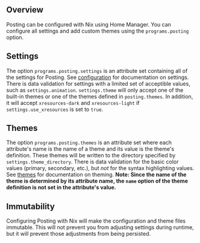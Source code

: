 ## Overview

Posting can be configured with Nix using Home Manager. You can configure all settings and add custom themes using the `programs.posting` option.

## Settings

The option `programs.posting.settings` is an attribute set containing all of the settings for Posting. See [configuration](./configuration.md) for documentation on settings. There is data validation for settings with a limited set of acceptible values, such as `settings.animation`. `settings.theme` will only accept one of the built-in themes or one of the themes defined in `posting.themes`. In addition, it will accept `xresources-dark` and `xresources-light` if `settings.use_xresources` is set to `true`.

## Themes

The option `programs.posting.themes` is an attribute set where each attribute's name is the name of a theme and its value is the theme's definition. These themes will be written to the directory specified by `settings.theme_directory`. There is data validation for the basic color values (primary, secondary, etc.), but _not_ for the syntax highlighting values. See [themes](./themes.md) for documentation on theming. **Note: Since the name of the theme is determined by its attribute name, the `name` option of the theme definition is not set in the attribute's value.**

## Immutability

Configuring Posting with Nix will make the configuration and theme files immutable. This will not prevent you from adjusting settings during runtime, but it will prevent those adjustments from being persisted.
